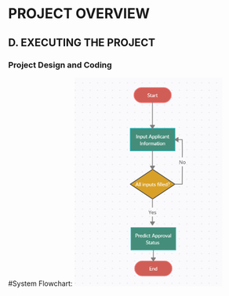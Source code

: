 # PROJECT OVERVIEW
## D. EXECUTING THE PROJECT

### Project Design and Coding

#System Flowchart:
<img src="assets/flowchart.PNG" width="60%">


